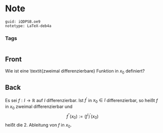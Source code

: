 # Note
```
guid: iQDPSB.oe9
notetype: LaTeX-deb4a
```

### Tags
```
```

## Front
Wie ist eine \textit{zweimal differenzierbare} Funktion in $x_0$ definiert?

## Back
Es sei $f: I \rightarrow \mathbb{R}$ auf $I$ differenzierbar. Ist $f^{\prime}$ in $x_{0} \in I$ differenzierbar, so heißt $f$ in $x_{0}$ zweimal differenzierbar und
$$
f^{\prime \prime}\left(x_{0}\right):=\left(f^{\prime}\right)^{\prime}\left(x_{0}\right)
$$
heißt die $2 .$ Ableitung von $f$ in $x_{0}$.
